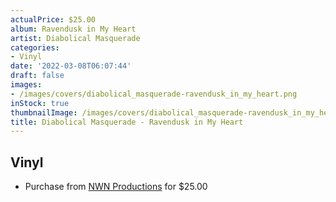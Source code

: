 ```yaml
---
actualPrice: $25.00
album: Ravendusk in My Heart
artist: Diabolical Masquerade
categories:
- Vinyl
date: '2022-03-08T06:07:44'
draft: false
images:
- /images/covers/diabolical_masquerade-ravendusk_in_my_heart.png
inStock: true
thumbnailImage: /images/covers/diabolical_masquerade-ravendusk_in_my_heart-thumb.png
title: Diabolical Masquerade - Ravendusk in My Heart
---
```


## Vinyl
* Purchase from [NWN Productions](http://shop.nwnprod.com/index.php?route=product/product&path=75&product_id=21377&sort=pd.name&order=ASC) for $25.00
